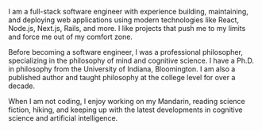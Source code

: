 I am a full-stack software engineer with experience building, maintaining, and deploying web applications using modern technologies like React, Node.js, Next.js, Rails, and more. I like projects that push me to my limits and force me out of my comfort zone.

Before becoming a software engineer, I was a professional philosopher, specializing in the philosophy of mind and cognitive science. I have a Ph.D. in philosophy from the University of Indiana, Bloomington. I am also a published author and taught philosophy at the college level for over a decade.

When I am not coding, I enjoy working on my Mandarin, reading science fiction, hiking, and keeping up with the latest developments in cognitive science and artificial intelligence.
